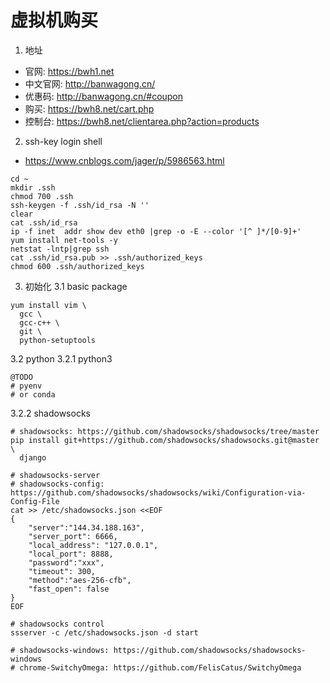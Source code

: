# 虚拟机购买
1. 地址
- 官网: https://bwh1.net
- 中文官网: http://banwagong.cn/
- 优惠码: http://banwagong.cn/#coupon
- 购买: https://bwh8.net/cart.php
- 控制台: https://bwh8.net/clientarea.php?action=products


2. ssh-key login shell
- https://www.cnblogs.com/jager/p/5986563.html
```
cd ~
mkdir .ssh
chmod 700 .ssh
ssh-keygen -f .ssh/id_rsa -N ''
clear
cat .ssh/id_rsa
ip -f inet  addr show dev eth0 |grep -o -E --color '[^ ]*/[0-9]+'
yum install net-tools -y
netstat -lntp|grep ssh
cat .ssh/id_rsa.pub >> .ssh/authorized_keys
chmod 600 .ssh/authorized_keys
```

3. 初始化
3.1 basic package
```
yum install vim \
  gcc \
  gcc-c++ \
  git \
  python-setuptools
```

3.2 python
3.2.1 python3 
```
@TODO
# pyenv
# or conda
```

3.2.2 shadowsocks
```
# shadowsocks: https://github.com/shadowsocks/shadowsocks/tree/master
pip install git+https://github.com/shadowsocks/shadowsocks.git@master \
  django 
  
# shadowsocks-server
# shadowsocks-config: https://github.com/shadowsocks/shadowsocks/wiki/Configuration-via-Config-File
cat >> /etc/shadowsocks.json <<EOF
{
    "server":"144.34.188.163",
    "server_port": 6666,
    "local_address": "127.0.0.1",
    "local_port": 8888,
    "password":"xxx",
    "timeout": 300,
    "method":"aes-256-cfb",
    "fast_open": false
}
EOF

# shadowsocks control
ssserver -c /etc/shadowsocks.json -d start

# shadowsocks-windows: https://github.com/shadowsocks/shadowsocks-windows
# chrome-SwitchyOmega: https://github.com/FelisCatus/SwitchyOmega
```


